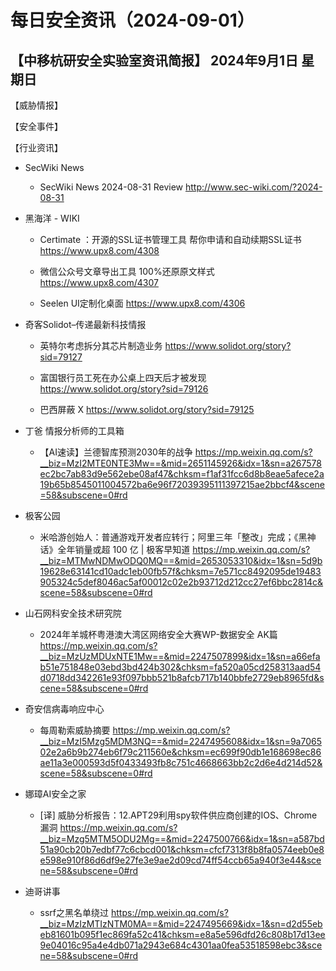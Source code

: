 # 每日安全资讯（2024-09-01）

【中移杭研安全实验室资讯简报】
2024年9月1日 星期日
---------------------------
【威胁情报】

【安全事件】

【行业资讯】

- SecWiki News
  - SecWiki News 2024-08-31 Review
http://www.sec-wiki.com/?2024-08-31

- 黑海洋 - WIKI
  - Certimate ：开源的SSL证书管理工具 帮你申请和自动续期SSL证书
https://www.upx8.com/4308

  - 微信公众号文章导出工具 100%还原原文样式
https://www.upx8.com/4307

  - Seelen UI定制化桌面
https://www.upx8.com/4306

- 奇客Solidot–传递最新科技情报
  - 英特尔考虑拆分其芯片制造业务
https://www.solidot.org/story?sid=79127

  - 富国银行员工死在办公桌上四天后才被发现
https://www.solidot.org/story?sid=79126

  - 巴西屏蔽 X
https://www.solidot.org/story?sid=79125

- 丁爸 情报分析师的工具箱
  - 【AI速读】兰德智库预测2030年的战争
https://mp.weixin.qq.com/s?__biz=MzI2MTE0NTE3Mw==&mid=2651145926&idx=1&sn=a267578ec2bc7ab83d9e562ebe08af47&chksm=f1af31fcc6d8b8eae5afece2a19b65b8545011004572ba6e96f72039395111397215ae2bbcf4&scene=58&subscene=0#rd

- 极客公园
  - 米哈游创始人：普通游戏开发者应转行；阿里三年「整改」完成；《黑神话》全年销量或超 100 亿 | 极客早知道
https://mp.weixin.qq.com/s?__biz=MTMwNDMwODQ0MQ==&mid=2653053310&idx=1&sn=5d9b19628e63141cd10adc1eb00fb57f&chksm=7e571cc8492095de19483905324c5def8046ac5af00012c02e2b93712d212cc27ef6bbc2814c&scene=58&subscene=0#rd

- 山石网科安全技术研究院
  - 2024年羊城杯粤港澳大湾区网络安全大赛WP-数据安全 AK篇
https://mp.weixin.qq.com/s?__biz=MzUzMDUxNTE1Mw==&mid=2247507899&idx=1&sn=a66efab51e751848e03ebd3bd424b302&chksm=fa520a05cd258313aad54d0718dd342261e93f097bbb521b8afcb717b140bbfe2729eb8965fd&scene=58&subscene=0#rd

- 奇安信病毒响应中心
  - 每周勒索威胁摘要
https://mp.weixin.qq.com/s?__biz=MzI5Mzg5MDM3NQ==&mid=2247495608&idx=1&sn=9a706502e2a6b9b274eb6f79c211560e&chksm=ec699f90db1e168698ec86ae11a3e000593d5f0433493fb8c751c4668663bb2c2d6e4d214d52&scene=58&subscene=0#rd

- 娜璋AI安全之家
  - [译] 威胁分析报告：12.APT29利用spy软件供应商创建的IOS、Chrome漏洞
https://mp.weixin.qq.com/s?__biz=Mzg5MTM5ODU2Mg==&mid=2247500766&idx=1&sn=a587bd51a90cb20b7edbf77c6cbcd001&chksm=cfcf7313f8b8fa0574eeb0e8e598e910f86d6df9e27fe3e9ae2d09cd74ff54ccb65a940f3e44&scene=58&subscene=0#rd

- 迪哥讲事
  - ssrf之黑名单绕过
https://mp.weixin.qq.com/s?__biz=MzIzMTIzNTM0MA==&mid=2247495669&idx=1&sn=d2d55ebeb81601b095f1ec869fa52c41&chksm=e8a5e596dfd26c808b17d13ee9e04016c95a4e4db071a2943e684c4301aa0fea53518598ebc3&scene=58&subscene=0#rd


